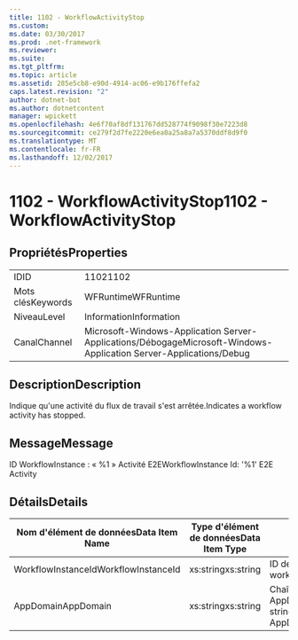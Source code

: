 ```yaml
---
title: 1102 - WorkflowActivityStop
ms.custom: 
ms.date: 03/30/2017
ms.prod: .net-framework
ms.reviewer: 
ms.suite: 
ms.tgt_pltfrm: 
ms.topic: article
ms.assetid: 285e5cb8-e90d-4914-ac06-e9b176ffefa2
caps.latest.revision: "2"
author: dotnet-bot
ms.author: dotnetcontent
manager: wpickett
ms.openlocfilehash: 4e6f70af8df131767dd528774f9098f30e7223d8
ms.sourcegitcommit: ce279f2d7fe2220e6ea0a25a8a7a5370ddf8d9f0
ms.translationtype: MT
ms.contentlocale: fr-FR
ms.lasthandoff: 12/02/2017
---
```

# <a name="1102---workflowactivitystop"></a><span data-ttu-id="1f6b7-102">1102 - WorkflowActivityStop</span><span class="sxs-lookup"><span data-stu-id="1f6b7-102">1102 - WorkflowActivityStop</span></span>
## <a name="properties"></a><span data-ttu-id="1f6b7-103">Propriétés</span><span class="sxs-lookup"><span data-stu-id="1f6b7-103">Properties</span></span>  
  
|||  
|-|-|  
|<span data-ttu-id="1f6b7-104">ID</span><span class="sxs-lookup"><span data-stu-id="1f6b7-104">ID</span></span>|<span data-ttu-id="1f6b7-105">1102</span><span class="sxs-lookup"><span data-stu-id="1f6b7-105">1102</span></span>|  
|<span data-ttu-id="1f6b7-106">Mots clés</span><span class="sxs-lookup"><span data-stu-id="1f6b7-106">Keywords</span></span>|<span data-ttu-id="1f6b7-107">WFRuntime</span><span class="sxs-lookup"><span data-stu-id="1f6b7-107">WFRuntime</span></span>|  
|<span data-ttu-id="1f6b7-108">Niveau</span><span class="sxs-lookup"><span data-stu-id="1f6b7-108">Level</span></span>|<span data-ttu-id="1f6b7-109">Information</span><span class="sxs-lookup"><span data-stu-id="1f6b7-109">Information</span></span>|  
|<span data-ttu-id="1f6b7-110">Canal</span><span class="sxs-lookup"><span data-stu-id="1f6b7-110">Channel</span></span>|<span data-ttu-id="1f6b7-111">Microsoft-Windows-Application Server-Applications/Débogage</span><span class="sxs-lookup"><span data-stu-id="1f6b7-111">Microsoft-Windows-Application Server-Applications/Debug</span></span>|  
  
## <a name="description"></a><span data-ttu-id="1f6b7-112">Description</span><span class="sxs-lookup"><span data-stu-id="1f6b7-112">Description</span></span>  
 <span data-ttu-id="1f6b7-113">Indique qu'une activité du flux de travail s'est arrêtée.</span><span class="sxs-lookup"><span data-stu-id="1f6b7-113">Indicates a workflow activity has stopped.</span></span>  
  
## <a name="message"></a><span data-ttu-id="1f6b7-114">Message</span><span class="sxs-lookup"><span data-stu-id="1f6b7-114">Message</span></span>  
 <span data-ttu-id="1f6b7-115">ID WorkflowInstance : « %1 » Activité E2E</span><span class="sxs-lookup"><span data-stu-id="1f6b7-115">WorkflowInstance Id: '%1' E2E Activity</span></span>  
  
## <a name="details"></a><span data-ttu-id="1f6b7-116">Détails</span><span class="sxs-lookup"><span data-stu-id="1f6b7-116">Details</span></span>  
  
|<span data-ttu-id="1f6b7-117">Nom d'élément de données</span><span class="sxs-lookup"><span data-stu-id="1f6b7-117">Data Item Name</span></span>|<span data-ttu-id="1f6b7-118">Type d'élément de données</span><span class="sxs-lookup"><span data-stu-id="1f6b7-118">Data Item Type</span></span>|<span data-ttu-id="1f6b7-119">Description</span><span class="sxs-lookup"><span data-stu-id="1f6b7-119">Description</span></span>|  
|--------------------|--------------------|-----------------|  
|<span data-ttu-id="1f6b7-120">WorkflowInstanceId</span><span class="sxs-lookup"><span data-stu-id="1f6b7-120">WorkflowInstanceId</span></span>|<span data-ttu-id="1f6b7-121">xs:string</span><span class="sxs-lookup"><span data-stu-id="1f6b7-121">xs:string</span></span>|<span data-ttu-id="1f6b7-122">ID de l'instance de flux de travail.</span><span class="sxs-lookup"><span data-stu-id="1f6b7-122">The workflow instance id.</span></span>|  
|<span data-ttu-id="1f6b7-123">AppDomain</span><span class="sxs-lookup"><span data-stu-id="1f6b7-123">AppDomain</span></span>|<span data-ttu-id="1f6b7-124">xs:string</span><span class="sxs-lookup"><span data-stu-id="1f6b7-124">xs:string</span></span>|<span data-ttu-id="1f6b7-125">Chaîne retournée par AppDomain.CurrentDomain.FriendlyName.</span><span class="sxs-lookup"><span data-stu-id="1f6b7-125">The string returned by AppDomain.CurrentDomain.FriendlyName.</span></span>|
